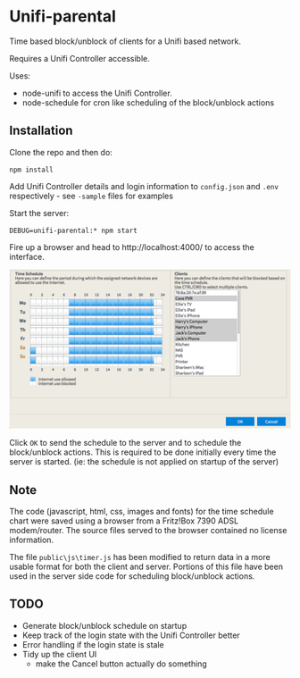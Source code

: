 # Unifi-parental

Time based block/unblock of clients for a Unifi based network.

Requires a Unifi Controller accessible.

Uses:
* node-unifi to access the Unifi Controller.
* node-schedule for cron like scheduling of the block/unblock actions

## Installation
Clone the repo and then do:
```
npm install
```

Add Unifi Controller details and login information to `config.json` and `.env` respectively - see `-sample` files for examples

Start the server:
```
DEBUG=unifi-parental:* npm start
```

Fire up a browser and head to http://localhost:4000/ to access the interface.

![User interface](./screenshot.png "User Interface")

Click `OK` to send the schedule to the server and to schedule the block/unblock actions. This is required to be done initially every time the server is started. (ie: the schedule is not applied on startup of the server)

## Note
The code (javascript, html, css, images and fonts) for the time schedule chart were saved using a browser from a Fritz!Box 7390 ADSL modem/router. The source files served to the browser contained no license information.

The file `public\js\timer.js` has been modified to return data in a more usable format for both the client and server. Portions of this file have been used in the server side code for scheduling block/unblock actions.

## TODO
* Generate block/unblock schedule on startup
* Keep track of the login state with the Unifi Controller better
* Error handling if the login state is stale
* Tidy up the client UI
  * make the Cancel button actually do something